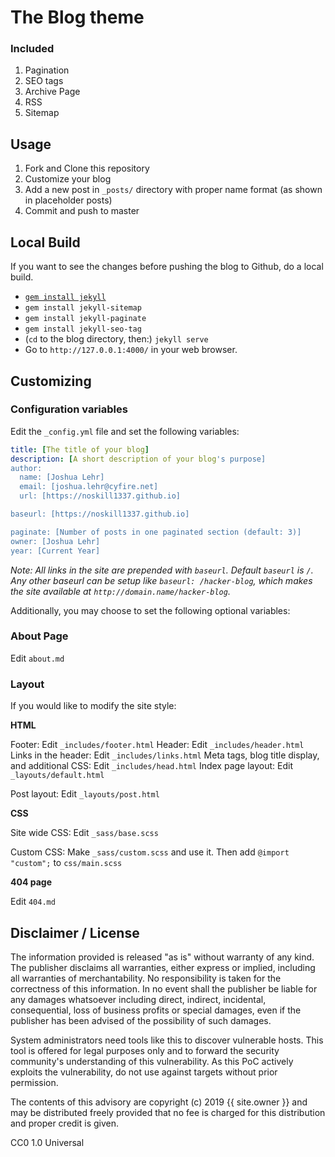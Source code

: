 # The Blog theme

### Included

1. Pagination
2. SEO tags
3. Archive Page
4. RSS
5. Sitemap

## Usage

1. Fork and Clone this repository
2. Customize your blog
3. Add a new post in `_posts/` directory with proper name format (as shown in placeholder posts)
4. Commit and push to master

## Local Build

If you want to see the changes before pushing the blog to Github, do a local build.

* [`gem install jekyll`](https://jekyllrb.com/docs/installation/#install-with-rubygems)
* `gem install jekyll-sitemap`
* `gem install jekyll-paginate`
* `gem install jekyll-seo-tag`
* (`cd` to the blog directory, then:) `jekyll serve`
* Go to `http://127.0.0.1:4000/` in your web browser.

## Customizing

### Configuration variables

Edit the `_config.yml` file and set the following variables:

```yml
title: [The title of your blog]
description: [A short description of your blog's purpose]
author:
  name: [Joshua Lehr]
  email: [joshua.lehr@cyfire.net]
  url: [https://noskill1337.github.io]

baseurl: [https://noskill1337.github.io]

paginate: [Number of posts in one paginated section (default: 3)]
owner: [Joshua Lehr]
year: [Current Year]
```

*Note: All links in the site are prepended with `baseurl`. Default `baseurl` is `/`. Any other baseurl can be setup like `baseurl: /hacker-blog`, which makes the site available at `http://domain.name/hacker-blog`.*

Additionally, you may choose to set the following optional variables:

### About Page

Edit `about.md`

### Layout

If you would like to modify the site style:

**HTML**

Footer: Edit `_includes/footer.html`
Header: Edit `_includes/header.html`
Links in the header: Edit `_includes/links.html`
Meta tags, blog title display, and additional CSS: Edit `_includes/head.html`
Index page layout: Edit `_layouts/default.html`

Post layout: Edit `_layouts/post.html`

**CSS**

Site wide CSS: Edit `_sass/base.scss`

Custom CSS: Make `_sass/custom.scss` and use it. Then add `@import "custom";` to `css/main.scss`

**404 page**

Edit `404.md`

## Disclaimer / License

The information provided is released "as is" without warranty of any kind. The publisher disclaims all warranties, either express or implied, including all warranties of merchantability. No responsibility is taken for the correctness of this information. In no event shall the publisher be liable for any damages whatsoever including direct, indirect, incidental, consequential, loss of business profits or special damages, even if the publisher has been advised of the possibility of such damages.

System administrators need tools like this to discover vulnerable hosts. This tool is offered for legal purposes only and to forward the security community's understanding of this vulnerability. As this PoC actively exploits the vulnerability, do not use against targets without prior permission.

The contents of this advisory are copyright (c) 2019 {{ site.owner }} and may be distributed freely provided that no fee is charged for this distribution and proper credit is given.

CC0 1.0 Universal